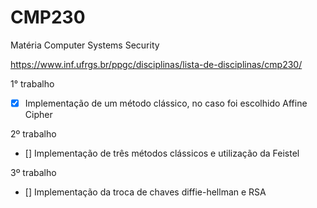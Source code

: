 # CMP230

Matéria Computer Systems Security

https://www.inf.ufrgs.br/ppgc/disciplinas/lista-de-disciplinas/cmp230/


1° trabalho
- [x] Implementação de um método clássico, no caso foi escolhido Affine Cipher

2º trabalho
- [] Implementação de três métodos clássicos e utilização da Feistel

3º trabalho 
- [] Implementação da troca de chaves diffie-hellman e RSA
